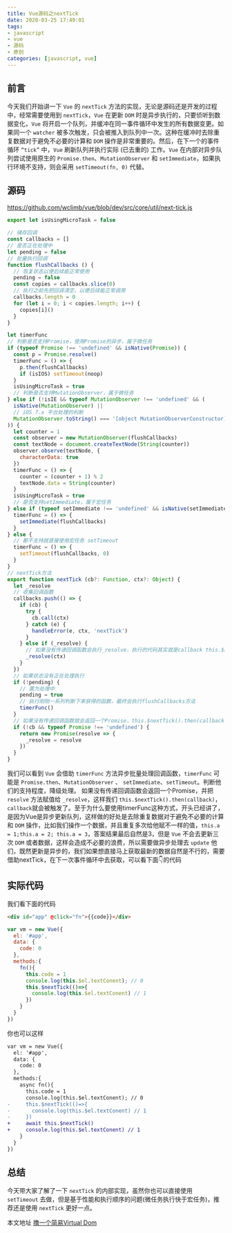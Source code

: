 ```yaml
---
title: Vue源码之nextTick
date: 2020-03-25 17:49:01
tags:
- javascript
- vue
- 源码
- 原创
categories: [javascript, vue]
---
```


## 前言

今天我们开始讲一下 `Vue` 的 `nextTick` 方法的实现，无论是源码还是开发的过程中，经常需要使用到 `nextTick`，`Vue` 在更新 `DOM` 时是异步执行的，只要侦听到数据变化，`Vue` 将开启一个队列，并缓冲在同一事件循环中发生的所有数据变更。如果同一个 `watcher` 被多次触发，只会被推入到队列中一次。这种在缓冲时去除重复数据对于避免不必要的计算和 `DOM` 操作是非常重要的。然后，在下一个的事件循环 `“tick”` 中，`Vue` 刷新队列并执行实际 (已去重的) 工作。`Vue` 在内部对异步队列尝试使用原生的 `Promise.then`、`MutationObserver` 和 `setImmediate`，如果执行环境不支持，则会采用 `setTimeout(fn, 0)` 代替。

## 源码

https://github.com/wclimb/vue/blob/dev/src/core/util/next-tick.js
```js
export let isUsingMicroTask = false

// 储存回调
const callbacks = []
// 是否正在处理中
let pending = false
// 批量执行回调
function flushCallbacks () {
  // 恢复状态以便后续能正常使用
  pending = false
  const copies = callbacks.slice(0)
  // 执行之前先把回调清空，以便后续能正常调用
  callbacks.length = 0
  for (let i = 0; i < copies.length; i++) {
    copies[i]()
  }
}

let timerFunc
// 判断是否支持Promise，使用Promise的异步，属于微任务
if (typeof Promise !== 'undefined' && isNative(Promise)) {
  const p = Promise.resolve()
  timerFunc = () => {
    p.then(flushCallbacks)
    if (isIOS) setTimeout(noop)
  }
  isUsingMicroTask = true
  // 判断是否支持MutationObserver，属于微任务
} else if (!isIE && typeof MutationObserver !== 'undefined' && (
  isNative(MutationObserver) ||
  // iOS 7.x 平台处理的判断
  MutationObserver.toString() === '[object MutationObserverConstructor]'
)) {
  let counter = 1
  const observer = new MutationObserver(flushCallbacks)
  const textNode = document.createTextNode(String(counter))
  observer.observe(textNode, {
    characterData: true
  })
  timerFunc = () => {
    counter = (counter + 1) % 2
    textNode.data = String(counter)
  }
  isUsingMicroTask = true
  // 是否支持setImmediate，属于宏任务
} else if (typeof setImmediate !== 'undefined' && isNative(setImmediate)) {
  timerFunc = () => {
    setImmediate(flushCallbacks)
  }
} else {
  // 都不支持就直接使用宏任务 setTimeout
  timerFunc = () => {
    setTimeout(flushCallbacks, 0)
  }
}
// nextTick方法
export function nextTick (cb?: Function, ctx?: Object) {
  let _resolve
  // 收集回调函数
  callbacks.push(() => {
    if (cb) {
      try {
        cb.call(ctx)
      } catch (e) {
        handleError(e, ctx, 'nextTick')
      }
    } else if (_resolve) {
      // 如果没有传递回调函数会执行_resolve，执行的代码其实就是callback this.$nextTick().then(callback)
      _resolve(ctx)
    }
  })
  // 如果状态没有正在处理执行
  if (!pending) {
    // 置为处理中
    pending = true
    // 执行刚刚一系列判断下来获得的函数，最终会执行flushCallbacks方法
    timerFunc()
  }
  // 如果没有传递回调函数就会返回一个Promise，this.$nextTick().then(callback)，执行 _resolve(ctx) 之后会执行callback
  if (!cb && typeof Promise !== 'undefined') {
    return new Promise(resolve => {
      _resolve = resolve
    })
  }
}
```
我们可以看到 `Vue` 会借助 `timerFunc` 方法异步批量处理回调函数，`timerFunc` 可能是 `Promise.then`、`MutationObserver` 、 `setImmediate`、`setTimeout`。判断他们的支持程度，降级处理。
如果没有传递回调函数会返回一个Promise，并把 `resolve` 方法赋值给 `_resolve`，这样我们 `this.$nextTick().then(callback)`，`callback`就会被触发了。至于为什么要使用timerFunc这种方式，开头已经讲了，是因为Vue是异步更新队列，这样做的好处是去除重复数据对于避免不必要的计算和 `DOM` 操作，比如我们操作一个数据，并且重复多次给他赋不一样的值，`this.a = 1;this.a = 2; this.a = 3`，答案结果最后自然是3，但是 `Vue` 不会去更新三次 `DOM` 或者数据，这样会造成不必要的浪费，所以需要做异步处理去 `update` 他们，既然更新是异步的，我们如果想直接马上获取最新的数据自然是不行的，需要借助nextTick，在下一次事件循环中去获取，可以看下面👇的代码

## 实际代码

我们看下面的代码
```html
<div id="app" @click="fn">{{code}}</div>
```

```js
var vm = new Vue({
  el: '#app',
  data: {
    code: 0
  },
  methods:{
    fn(){
      this.code = 1
      console.log(this.$el.textConent); // 0
      this.$nextTick(()=>{
        console.log(this.$el.textConent) // 1
      })
    }
  }
})
```
你也可以这样

```diff
var vm = new Vue({
  el: '#app',
  data: {
    code: 0
  },
  methods:{
    async fn(){
      this.code = 1
      console.log(this.$el.textConent); // 0
-     this.$nextTick(()=>{
-       console.log(this.$el.textConent) // 1
-     })
+     await this.$nextTick()
+     console.log(this.$el.textConent) // 1
    }
  }
})
```

## 总结

今天带大家了解了一下 `nextTick` 的内部实现，虽然你也可以直接使用 `setTimeout` 去做，但是基于性能和执行顺序的问题(微任务执行快于宏任务)，推荐还是使用 `nextTick` 更好一点。


本文地址 [撸一个简易Virtual Dom](http://www.wclimb.site/2020/03/19/simple-virtual-dom/)